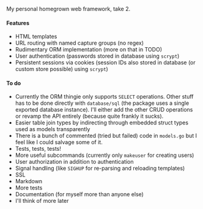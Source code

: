 My personal homegrown web framework, take 2.

#### Features

- HTML templates
- URL routing with named capture groups (no regex)
- Rudimentary ORM implementation (more on that in TODO)
- User authentication (passwords stored in database using `scrypt`)
- Persistent sessions via cookies (session IDs also stored in database (or custom store possible) using `scrypt`)

#### To do

- Currently the ORM thingie only supports `SELECT` operations. Other stuff has to be done directly with `database/sql` (the package uses a single exported database instance). I'll either add the other CRUD operations or revamp the API entirely (because quite frankly it sucks).
- Easier table join types by indirecting through embedded struct types used as models transparently
- There is a bunch of commented (tried but failed) code in `models.go` but I feel like I could salvage some of it.
- Tests, tests, tests!
- More useful subcommands (currently only `makeuser` for creating users)
- User authorization in addition to authentication
- Signal handling (like `SIGHUP` for re-parsing and reloading templates)
- SSL
- Markdown
- More tests
- Documentation (for myself more than anyone else)
- I'll think of more later
